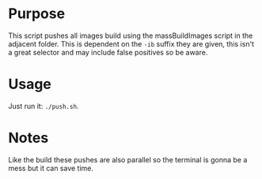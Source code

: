 # Purpose
This script pushes all images build using the massBuildImages script in the adjacent folder. This is dependent on  the `-ib` suffix they are given, this isn't a great selector and may include false positives so be aware.

# Usage
Just run it: `./push.sh`.

# Notes
Like the build these pushes are also parallel so the terminal is gonna be a mess but it can save time.